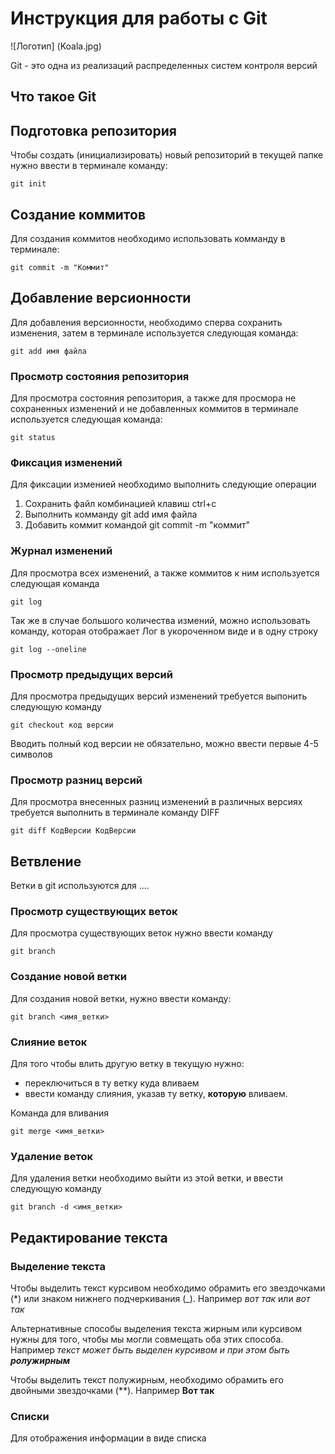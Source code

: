 # **Инструкция для работы с Git**

![Логотип] (Koala.jpg)

Git - это одна из реализаций распределенных систем контроля версий

## Что такое Git


## Подготовка репозитория

Чтобы создать (инициализировать) новый репозиторий в текущей папке нужно ввести в терминале команду:

    git init

## Создание коммитов

Для создания коммитов необходимо использовать комманду в терминале:

    git commit -m "Коммит"

## Добавление версионности

Для добавления версионности, необходимо сперва сохранить изменения, затем в терминале используется следующая команда:

    git add имя файла

### Просмотр состояния репозитория

Для просмотра состояния репозитория, а также для просмора не сохраненных изменений и не добавленных коммитов в терминале используется следующая команда:

    git status

### Фиксация изменений

Для фиксации изменией необходимо выполнить следующие операции

1. Сохранить файл комбинацией клавиш ctrl+c
2. Выполнить комманду git add имя файла
3. Добавить коммит командой git commit -m "коммит"

### Журнал изменений

Для просмотра всех изменений, а также коммитов к ним используется следующая команда

    git log

Так же в случае большого количества измений, можно использовать команду, которая отображает Лог в укороченном виде и в одну строку

    git log --oneline

### Просмотр предыдущих версий

Для просмотра предыдущих версий изменений требуется выпонить следующую команду

    git checkout код версии 

Вводить полный код версии не обязательно, можно ввести первые 4-5 символов

### Просмотр разниц версий

Для просмотра внесенных разниц изменений в различных версиях требуется выполнить в терминале команду DIFF

    git diff КодВерсии КодВерсии

## Ветвление

Ветки в git используются для ....


### Просмотр существующих веток

Для просмотра существующих веток нужно ввести команду 

    git branch

### Создание новой ветки

Для создания новой ветки, нужно ввести команду:

    git branch <имя_ветки>

### Слияние веток

Для того чтобы влить другую ветку в текущую нужно:

- переключиться в ту ветку куда вливаем
- ввести команду слияния, указав ту ветку, **которую** вливаем.

Команда для вливания

    git merge <имя_ветки>

### Удаление веток

Для удаления ветки необходимо выйти из этой ветки, и ввести следующую команду

    git branch -d <имя_ветки>


## Редактирование текста

### Выделение текста

Чтобы выделить текст курсивом необходимо обрамить его звездочками (*) или знаком нижнего подчеркивания (_). Например *вот так* или _вот так_

Альтернативные способы выделения текста жирным или курсивом нужны для того, чтобы мы могли совмещать оба этих способа. Например _текст может быть выделен курсивом и при этом быть **ролужирным**_

Чтобы выделить текст полужирным, необходимо обрамить его двойными звездочками (**). Например **Вот так**

### Списки

Для отображения информации в виде списка